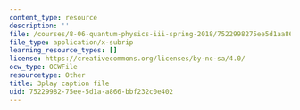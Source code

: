 ```yaml
---
content_type: resource
description: ''
file: /courses/8-06-quantum-physics-iii-spring-2018/7522998275ee5d1aa866bbf232c0e402_a4Qtf5D0rso.vtt
file_type: application/x-subrip
learning_resource_types: []
license: https://creativecommons.org/licenses/by-nc-sa/4.0/
ocw_type: OCWFile
resourcetype: Other
title: 3play caption file
uid: 75229982-75ee-5d1a-a866-bbf232c0e402
---
```

